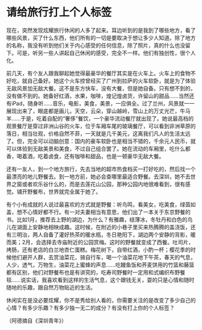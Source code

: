 # 请给旅行打上个人标签

现在，突然发现炫耀旅行休闲的人多了起来。耳边听到的是我到了哪些地方，看了哪些风景，买了什么东西，他们所有的一切是要取决于想让多少人知道。除了地方的名称，我没有听到他们关于内心感受的任何信息，除了照片，真的什么也没留下。可是，听另一些人讲起自己休闲的感受，完全不一样。他们有独创性，很个人化。 

前几天，有个友人跟我聊起她觉得最豪华的餐厅其实是在火车上。火车上的食物不好吃，就自己备好。她这个火车控曾经买了广州到拉萨的火车软卧，就是为了体验无敌风景加无敌大餐。这不是东方快车，没有大餐，但是她自备。只有想不到的，没有做不到的。她备好红酒，水果，咖啡，煌记煌卤货，许留山的甜品……当然还有iPad，随身听……音乐，电影，美食，美景，一应俱全。过了兰州，风景就一一展现出来了，眼底都是画儿，天空，云朵，穿山越岭，雪山上的万丈光芒，牛马羊……于是，吃着自配的“奢侈”餐饮，一个豪华流动餐厅就出现了。她说最高档的观景餐厅是穿过非洲山谷的火车，位于车厢车尾的玻璃餐厅，可以看到非洲草原的落日，相当壮观，价格自然不菲，一天就是几千美元，这离我们凡人的生活太远了。但，完全可以动脑创意：国内的豪车软卧也是相当不错的，千余元人民币，就可以体验到无敌美景和美食，不过自己组合罢了。她在流动的车厢里，吃什么都香，喝着酒，吃着卤食，还有咖啡和甜品，也是一顿豪华无敌大餐。 

还有一友人，到一个地方旅行，先去当地的超市热食档买一打好吃的，然后找一个最漂亮的地儿野餐去。到一地方前，她必会查哪里最适合野餐。去深圳，她不去世界之窗或者欢乐谷什么的，而是去莲花山公园，那种公园内地很难看到，很有感觉。铺开野餐布，世界就完全属于她了。 

有个小有成就的人说过最喜欢的方式就是野餐：听鸟鸣，看美女，吃美食，绿茵如盖，想不心情好都不行。有一对夫妻相当有意思，他们出了一本关于东京野餐的书。比如1月，推荐去上野的湖边，为什么？有雅趣，结薄冰，冬牡丹和白色的鸟儿在湖面上安静地相映成趣。这时候，在附近的小巷子里买来热腾腾的盖浇饭，还有三明治，两人自备了灌好热茶的暖水瓶，冬日艳阳下，湖边两个安静的背影，暖而美；2月，会选择去寺庙附近的公园赏梅。这时的野餐就变成了西餐。吐司片，烤肠，还有老店的白兰地杏仁蛋糕。梅花树下，自带红酒，小酌一杯；樱花季的时候他们避开人群，去赏油菜花，骑自行车，喝一个油菜花地下午茶，春天的气息，人少，透气，万物生，油菜花上蜜蜂的声息……吃鳗鱼饭和荞麦饼用的竹篮和藤篮都有区别，他们对野餐布也是有讲究的，吃寿司野餐时一定用和式编织布野餐毯……说实话，我喜欢看到这样的生活气息，这个跟钱无关，耍的只是心情和随时随地的乐趣，跟自然万物贴近的生活。 

休闲实在是没必要炫耀，你不是秀给别人看的，你需要关注的是改变了多少自己的心情？有多少乐趣？有多少独一无二的成分？有没有打上你的个人标签？ 

（阿德摘自《深圳青年》）